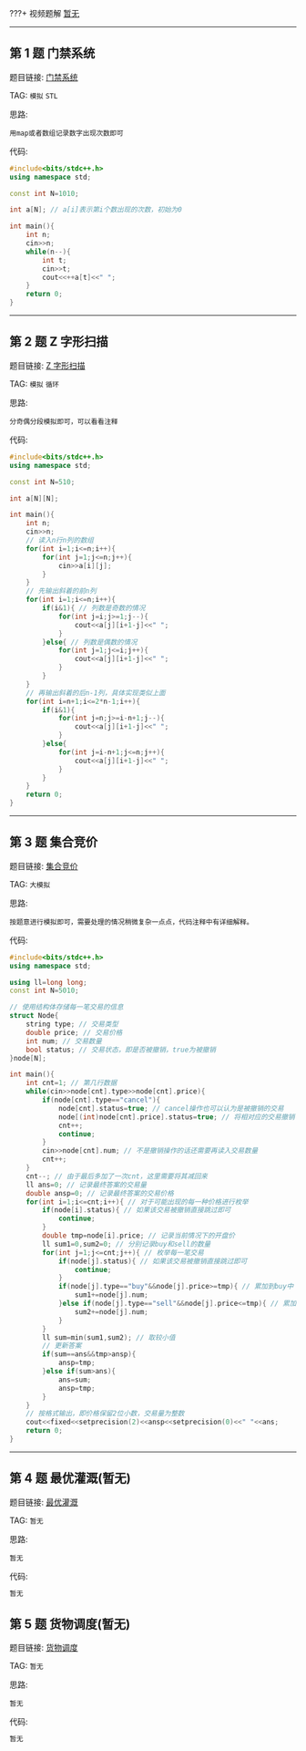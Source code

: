 ???+ 视频题解
[暂无]()

---

## 第 1 题 门禁系统

题目链接: [门禁系统](http://118.190.20.162/view.page?gpid=T21)

TAG: `模拟` `STL`

思路:

`用map或者数组记录数字出现次数即可`

代码:

```cpp linenums="1"
#include<bits/stdc++.h>
using namespace std;

const int N=1010;

int a[N]; // a[i]表示第i个数出现的次数，初始为0

int main(){
    int n;
    cin>>n;
    while(n--){
        int t;
        cin>>t;
        cout<<++a[t]<<" ";
    }
    return 0;
}
```

---

## 第 2 题 Z 字形扫描

题目链接: [Z 字形扫描](http://118.190.20.162/view.page?gpid=T20)

TAG: `模拟` `循环`

思路:

`分奇偶分段模拟即可，可以看看注释`

代码:

```cpp linenums="1"
#include<bits/stdc++.h>
using namespace std;

const int N=510;

int a[N][N];

int main(){
    int n;
    cin>>n;
    // 读入n行n列的数组
    for(int i=1;i<=n;i++){
        for(int j=1;j<=n;j++){
            cin>>a[i][j];
        }
    }
    // 先输出斜着的前n列
    for(int i=1;i<=n;i++){
        if(i&1){ // 列数是奇数的情况
            for(int j=i;j>=1;j--){
                cout<<a[j][i+1-j]<<" ";
            }
        }else{ // 列数是偶数的情况
            for(int j=1;j<=i;j++){
                cout<<a[j][i+1-j]<<" ";
            }
        }
    }
    // 再输出斜着的后n-1列，具体实现类似上面
    for(int i=n+1;i<=2*n-1;i++){
        if(i&1){
            for(int j=n;j>=i-n+1;j--){
                cout<<a[j][i+1-j]<<" ";
            }
        }else{
            for(int j=i-n+1;j<=n;j++){
                cout<<a[j][i+1-j]<<" ";
            }
        }
    }
    return 0;
}
```

---

## 第 3 题 集合竞价

题目链接: [集合竞价](http://118.190.20.162/view.page?gpid=T19)

TAG: `大模拟`

思路:

`按题意进行模拟即可，需要处理的情况稍微复杂一点点，代码注释中有详细解释。`

代码:

```cpp linenums="1"
#include<bits/stdc++.h>
using namespace std;

using ll=long long;
const int N=5010;

// 使用结构体存储每一笔交易的信息
struct Node{
    string type; // 交易类型
    double price; // 交易价格
    int num; // 交易数量
    bool status; // 交易状态，即是否被撤销，true为被撤销
}node[N];

int main(){
    int cnt=1; // 第几行数据
    while(cin>>node[cnt].type>>node[cnt].price){
        if(node[cnt].type=="cancel"){
            node[cnt].status=true; // cancel操作也可以认为是被撤销的交易
            node[(int)node[cnt].price].status=true; // 将相对应的交易撤销
            cnt++;
            continue;
        }
        cin>>node[cnt].num; // 不是撤销操作的话还需要再读入交易数量
        cnt++;
    }
    cnt--; // 由于最后多加了一次cnt，这里需要将其减回来
    ll ans=0; // 记录最终答案的交易量
    double ansp=0; // 记录最终答案的交易价格
    for(int i=1;i<=cnt;i++){ // 对于可能出现的每一种价格进行枚举
        if(node[i].status){ // 如果该交易被撤销直接跳过即可
            continue;
        }
        double tmp=node[i].price; // 记录当前情况下的开盘价
        ll sum1=0,sum2=0; // 分别记录buy和sell的数量
        for(int j=1;j<=cnt;j++){ // 枚举每一笔交易
            if(node[j].status){ // 如果该交易被撤销直接跳过即可
                continue;
            }
            if(node[j].type=="buy"&&node[j].price>=tmp){ // 累加到buy中
                sum1+=node[j].num;
            }else if(node[j].type=="sell"&&node[j].price<=tmp){ // 累加到sell中
                sum2+=node[j].num;
            }
        }
        ll sum=min(sum1,sum2); // 取较小值
        // 更新答案
        if(sum==ans&&tmp>ansp){
            ansp=tmp;
        }else if(sum>ans){
            ans=sum;
            ansp=tmp;
        }
    }
    // 按格式输出，即价格保留2位小数，交易量为整数
    cout<<fixed<<setprecision(2)<<ansp<<setprecision(0)<<" "<<ans;
    return 0;
}
```

---

## 第 4 题 最优灌溉(暂无)

题目链接: [最优灌溉](http://118.190.20.162/view.page?gpid=T18)

TAG: `暂无`

思路:

`暂无`

代码:

```cpp linenums="1"
暂无
```

## 第 5 题 货物调度(暂无)

题目链接: [货物调度](http://118.190.20.162/view.page?gpid=T17)

TAG: `暂无`

思路:

`暂无`

代码:

```cpp linenums="1"
暂无
```
